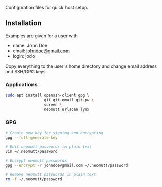 Configuration files for quick host setup.


## Installation

Examples are given for a user with
- name: John Doe
- email: johndoe@gmail.com
- login: jodo

Copy everything to the user's home directory
and change email address and SSH/GPG keys.

### Applications

```bash
sudo apt install openssh-client gpg \
                 git git-email git-pw \
                 screen \
                 neomutt urlscan lynx
```

### GPG

```bash
# Create new key for signing and encrypting
gpg --full-generate-key

# Edit neomutt passwords in plain text
vim ~/.neomutt/password

# Encrypt neomutt passwords
gpg --encrypt -r johndoe@gmail.com ~/.neomutt/password

# Remove neomutt passwords in plain text
rm -f ~/.neomutt/password
```
